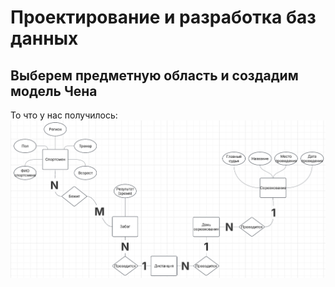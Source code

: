 # Проектирование и разработка баз данных

## Выберем предметную область и создадим модель Чена

То что у нас получилось:
![alt text](Screenshot_20250211_104712.png)

## 

##

##

##